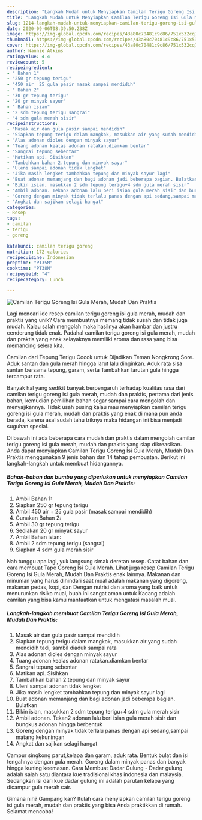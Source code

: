 ```yaml
---
description: "Langkah Mudah untuk Menyiapkan Camilan Terigu Goreng Isi Gula Merah, Mudah Dan Praktis, Bikin Ngiler"
title: "Langkah Mudah untuk Menyiapkan Camilan Terigu Goreng Isi Gula Merah, Mudah Dan Praktis, Bikin Ngiler"
slug: 1214-langkah-mudah-untuk-menyiapkan-camilan-terigu-goreng-isi-gula-merah-mudah-dan-praktis-bikin-ngiler
date: 2020-09-06T08:39:50.238Z
image: https://img-global.cpcdn.com/recipes/43a80c70481c9c86/751x532cq70/camilan-terigu-goreng-isi-gula-merah-mudah-dan-praktis-foto-resep-utama.jpg
thumbnail: https://img-global.cpcdn.com/recipes/43a80c70481c9c86/751x532cq70/camilan-terigu-goreng-isi-gula-merah-mudah-dan-praktis-foto-resep-utama.jpg
cover: https://img-global.cpcdn.com/recipes/43a80c70481c9c86/751x532cq70/camilan-terigu-goreng-isi-gula-merah-mudah-dan-praktis-foto-resep-utama.jpg
author: Nannie Atkins
ratingvalue: 4.4
reviewcount: 5
recipeingredient:
- " Bahan 1"
- "250 gr tepung terigu"
- "450 air  25 gula pasir masak sampai mendidih"
- " Bahan 2"
- "30 gr tepung terigu"
- "20 gr minyak sayur"
- " Bahan isian"
- "2 sdm tepung terigu sangrai"
- "4 sdm gula merah sisir"
recipeinstructions:
- "Masak air dan gula pasir sampai mendidih"
- "Siapkan tepung terigu dalam mangkok, masukkan air yang sudah mendidih tadi, sambil diaduk sampai rata"
- "Alas adonan dioles dengan minyak sayur"
- "Tuang adonan kealas adonan ratakan.diamkan bentar"
- "Sangrai tepung sebentar"
- "Matikan api. Sisihkan"
- "Tambahkan bahan 2.tepung dan minyak sayur"
- "Uleni sampai adonan tidak lengket"
- "Jika masih lengket tambahkan tepung dan minyak sayur lagi"
- "Buat adonan memanjang dan bagi adonan jadi beberapa bagian. Bulatkan"
- "Bikin isian, masukkan 2 sdm tepung terigu+4 sdm gula merah sisir"
- "Ambil adonan. Tekan2 adonan lalu beri isian gula merah sisir dan bungkus adonan hingga berbentuk"
- "Goreng dengan minyak tidak terlalu panas dengan api sedang,sampai matang kekuningan"
- "Angkat dan sajikan selagi hangat"
categories:
- Resep
tags:
- camilan
- terigu
- goreng

katakunci: camilan terigu goreng 
nutrition: 172 calories
recipecuisine: Indonesian
preptime: "PT35M"
cooktime: "PT38M"
recipeyield: "4"
recipecategory: Lunch

---
```



![Camilan Terigu Goreng Isi Gula Merah, Mudah Dan Praktis](https://img-global.cpcdn.com/recipes/43a80c70481c9c86/751x532cq70/camilan-terigu-goreng-isi-gula-merah-mudah-dan-praktis-foto-resep-utama.jpg)

Lagi mencari ide resep camilan terigu goreng isi gula merah, mudah dan praktis yang unik? Cara membuatnya memang tidak susah dan tidak juga mudah. Kalau salah mengolah maka hasilnya akan hambar dan justru cenderung tidak enak. Padahal camilan terigu goreng isi gula merah, mudah dan praktis yang enak selayaknya memiliki aroma dan rasa yang bisa memancing selera kita.

Camilan dari Tepung Terigu Cocok untuk Dijadikan Teman Nongkrong Sore. Aduk santan dan gula merah hingga larut lalu dinginkan. Aduk rata sisa santan bersama tepung, garam, serta Tambahkan larutan gula hingga tercampur rata.

Banyak hal yang sedikit banyak berpengaruh terhadap kualitas rasa dari camilan terigu goreng isi gula merah, mudah dan praktis, pertama dari jenis bahan, kemudian pemilihan bahan segar sampai cara mengolah dan menyajikannya. Tidak usah pusing kalau mau menyiapkan camilan terigu goreng isi gula merah, mudah dan praktis yang enak di mana pun anda berada, karena asal sudah tahu triknya maka hidangan ini bisa menjadi suguhan spesial.


Di bawah ini ada beberapa cara mudah dan praktis dalam mengolah camilan terigu goreng isi gula merah, mudah dan praktis yang siap dikreasikan. Anda dapat menyiapkan Camilan Terigu Goreng Isi Gula Merah, Mudah Dan Praktis menggunakan 9 jenis bahan dan 14 tahap pembuatan. Berikut ini langkah-langkah untuk membuat hidangannya.

<!--inarticleads1-->

##### Bahan-bahan dan bumbu yang diperlukan untuk menyiapkan Camilan Terigu Goreng Isi Gula Merah, Mudah Dan Praktis:

1. Ambil  Bahan 1:
1. Siapkan 250 gr tepung terigu
1. Ambil 450 air + 25 gula pasir (masak sampai mendidih)
1. Gunakan  Bahan 2:
1. Ambil 30 gr tepung terigu
1. Sediakan 20 gr minyak sayur
1. Ambil  Bahan isian:
1. Ambil 2 sdm tepung terigu (sangrai)
1. Siapkan 4 sdm gula merah sisir


Nah tunggu apa lagi, yuk langsung simak deretan resep. Catat bahan dan cara membuat Tape Goreng Isi Gula Merah. Lihat juga resep Camilan Terigu Goreng Isi Gula Merah, Mudah Dan Praktis enak lainnya. Makanan dan minuman yang harus dihindari saat mual adalah makanan yang digoreng, makanan pedas, kopi, dan Dengan nutrisi dan aroma yang baik untuk menurunkan risiko mual, buah ini sangat aman untuk Kacang adalah camilan yang bisa kamu manfaatkan untuk mengatasi masalah mual. 

<!--inarticleads2-->

##### Langkah-langkah membuat Camilan Terigu Goreng Isi Gula Merah, Mudah Dan Praktis:

1. Masak air dan gula pasir sampai mendidih
1. Siapkan tepung terigu dalam mangkok, masukkan air yang sudah mendidih tadi, sambil diaduk sampai rata
1. Alas adonan dioles dengan minyak sayur
1. Tuang adonan kealas adonan ratakan.diamkan bentar
1. Sangrai tepung sebentar
1. Matikan api. Sisihkan
1. Tambahkan bahan 2.tepung dan minyak sayur
1. Uleni sampai adonan tidak lengket
1. Jika masih lengket tambahkan tepung dan minyak sayur lagi
1. Buat adonan memanjang dan bagi adonan jadi beberapa bagian. Bulatkan
1. Bikin isian, masukkan 2 sdm tepung terigu+4 sdm gula merah sisir
1. Ambil adonan. Tekan2 adonan lalu beri isian gula merah sisir dan bungkus adonan hingga berbentuk
1. Goreng dengan minyak tidak terlalu panas dengan api sedang,sampai matang kekuningan
1. Angkat dan sajikan selagi hangat


Campur singkong parut,kelapa dan garam, aduk rata. Bentuk bulat dan isi tengahnya dengan gula merah. Goreng dalam minyak panas dan banyak hingga kuning keemasan. Cara Membuat Dadar Gulung - Dadar gulung adalah salah satu diantara kue tradisional khas indonesia dan malaysia. Sedangkan Isi dari kue dadar gulung ini adalah parutan kelapa yang dicampur gula merah cair. 

Gimana nih? Gampang kan? Itulah cara menyiapkan camilan terigu goreng isi gula merah, mudah dan praktis yang bisa Anda praktikkan di rumah. Selamat mencoba!
